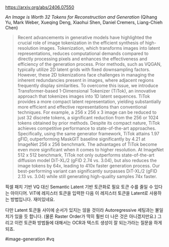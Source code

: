 https://arxiv.org/abs/2406.07550

*An Image is Worth 32 Tokens for Reconstruction and Generation* (Qihang Yu, Mark Weber, Xueqing Deng, Xiaohui Shen, Daniel Cremers, Liang-Chieh Chen)

> Recent advancements in generative models have highlighted the crucial role of image tokenization in the efficient synthesis of high-resolution images. Tokenization, which transforms images into latent representations, reduces computational demands compared to directly processing pixels and enhances the effectiveness and efficiency of the generation process. Prior methods, such as VQGAN, typically utilize 2D latent grids with fixed downsampling factors. However, these 2D tokenizations face challenges in managing the inherent redundancies present in images, where adjacent regions frequently display similarities. To overcome this issue, we introduce Transformer-based 1-Dimensional Tokenizer (TiTok), an innovative approach that tokenizes images into 1D latent sequences. TiTok provides a more compact latent representation, yielding substantially more efficient and effective representations than conventional techniques. For example, a 256 x 256 x 3 image can be reduced to just 32 discrete tokens, a significant reduction from the 256 or 1024 tokens obtained by prior methods. Despite its compact nature, TiTok achieves competitive performance to state-of-the-art approaches. Specifically, using the same generator framework, TiTok attains 1.97 gFID, outperforming MaskGIT baseline significantly by 4.21 at ImageNet 256 x 256 benchmark. The advantages of TiTok become even more significant when it comes to higher resolution. At ImageNet 512 x 512 benchmark, TiTok not only outperforms state-of-the-art diffusion model DiT-XL/2 (gFID 2.74 vs. 3.04), but also reduces the image tokens by 64x, leading to 410x faster generation process. Our best-performing variant can significantly surpasses DiT-XL/2 (gFID 2.13 vs. 3.04) while still generating high-quality samples 74x faster.

픽셀 패치 기반 VQ 대신 Semantic Latent 기반 토큰화로 필요 토큰 수를 줄일 수 있다는 아이디어. ViT에 레지스터 토큰을 입력한 다음 이 레지스터 토큰을 Latent로 사용하는 방법입니다. 재미있네요.

다만 Latent 토큰들 사이에 순서가 있지는 않을 것이라 Autoregressive 세팅과는 불일치가 있을 듯 합니다. (물론 Raster Order가 딱히 훨씬 더 나은 것은 아니겠지만요.) 그리고 이런 토큰화 방법들에 대해서는 OCR과 텍스트 생성이 잘 되는가라는 질문을 하게 되죠.

#image-generation #vq 